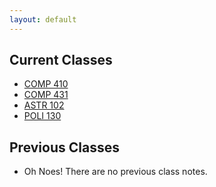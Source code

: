 ```yaml
---
layout: default
---
```

## Current Classes ##
- [COMP 410](/notes/comp410)
- [COMP 431](/notes/comp431)
- [ASTR 102](/notes/astr102)
- [POLI 130](/notes/poli130)

## Previous Classes ##
- Oh Noes!  There are no previous class notes.
